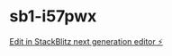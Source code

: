 # sb1-i57pwx

[Edit in StackBlitz next generation editor ⚡️](https://stackblitz.com/~/github.com/HectorDanielAyarachiFuentes/sb1-i57pwx)